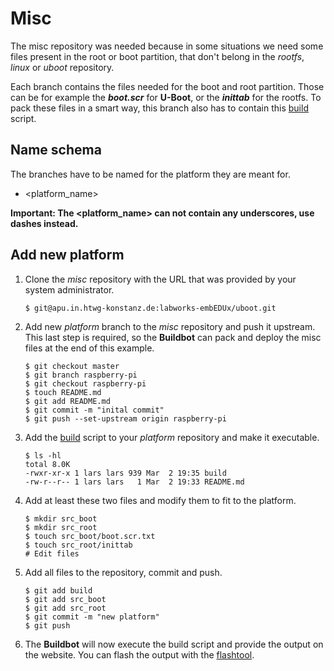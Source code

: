 # Misc

The misc repository was needed because in some situations we need some files
present in the root or boot partition, that don't belong in the *rootfs*,
*linux* or *uboot* repository.

Each branch contains the files needed for the boot and root partition. Those can
be for example the ***boot.scr*** for **U-Boot**, or the ***inittab*** for the rootfs. To pack these files in a smart way, this branch also has to contain this [build](usage/misc/files/build) script.

## Name schema
The branches have to be named for the platform they are meant for.
* \<platform\_name\>

**Important: The \<platform\_name\> can not contain any underscores, use dashes
instead.**

## Add new platform

1. Clone the *misc* repository with the URL that was provided by your system
   administrator.
   ```
   $ git@apu.in.htwg-konstanz.de:labworks-embEDUx/uboot.git
   ```

1. Add new *platform* branch to the *misc* repository and push it upstream.
This last step is required, so the **Buildbot** can pack and deploy the misc
files at the end of this example.
   ```
   $ git checkout master
   $ git branch raspberry-pi
   $ git checkout raspberry-pi
   $ touch README.md
   $ git add README.md
   $ git commit -m "inital commit"
   $ git push --set-upstream origin raspberry-pi 
   ```

1. Add the [build](usage/misc/files/build) script to your *platform* repository
and make it executable.
   ```
   $ ls -hl
   total 8.0K
   -rwxr-xr-x 1 lars lars 939 Mar  2 19:35 build
   -rw-r--r-- 1 lars lars   1 Mar  2 19:33 README.md
   ```

1. Add at least these two files and modify them to fit to the platform.
   ```
   $ mkdir src_boot
   $ mkdir src_root
   $ touch src_boot/boot.scr.txt
   $ touch src_root/inittab
   # Edit files
   ```

1. Add all files to the repository, commit and push.
   ```
   $ git add build
   $ git add src_boot
   $ git add src_root
   $ git commit -m "new platform"
   $ git push
   ```

1. The **Buildbot** will now execute the build script and provide the output on the website. You can flash the output with the [flashtool](usage/flashtool/README.md).

